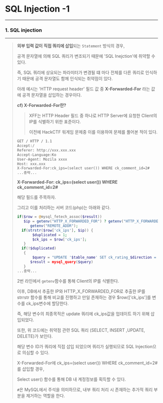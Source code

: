 # SQL Injection -1

---



### 1. SQL injection

---

>**외부 입력 값이 직접 쿼리에 삽입**되는 `Statement` 방식의 경우, 
>
>공격 문자열에 의해 SQL 쿼리가 변조되기 때문에 'SQL Inejction'에 취약할 수 있다.
>
>즉, SQL 쿼리에 상요되는 파라미터가 변경될 떄 마다 전체를 다른 쿼리로 인식하기 때문에 공격 문자열도 함께 인식되는 취약점이 있다.
>
>아래 예시는 'HTTP request header' 필드 값 중 **X-Forwarded-For** 라는 값에 공격 문자열을 삽입하는 경우이다.
>
>**cf) X-Forwarded-For란?**
>
>>XFF는 HTTP Header 필드 중 하나로 HTTP Server에 요청한 Client의 IP를 식별하기 위한 표준이다.
>>
>>이전에 HackCTF 워게임 문제중 이를 이용하여 문제를 풀어본 적이 있다.
>
>
>
>```html
>GET / HTTP / 1.1
>Accept:/
>Referer: http://xxx.xxx.xxx
>Accept-Language:Ko
>User-Agent: Mozila xxxx
>Host: xxx.xxx
>X-Forwarded-For:ck_ips=(select user()) WHERE ck_comment_id=2#
>...중략...
>```
>
>**X-Forwarded-For: ck_ips=(select user()) WHERE ck_comment_id=2#**
>
>해당 필드를 주목하자.
>
>그리고 이를 처리하는 서버 코드(php)는 아래와 같다.
>
>```php
>if($row = @mysql_fetech_assoc($result))
>    $ip = getenv("HTTP_X_FORWARDED_FOR") ? getenv("HTTP_X_FORWARDED_FOR") : 
>		getenv("REMOTE_ADDR");
>	if(strstr($row['ck_ips'], $ip)) {
>        $duplicated = 1;
>        $ck_ips = $row['ck_ips'];
>    }
>	if(!$duplicated)
>    {
>        $query = "UPDATE '$table_name' SET ck_rating_$direction = '$rating', ck_ips = '". $ck_ips . "'WHERE ck_comment_id = $k_id";
>		$result = mysql_query($query)
>    }
>...중략...
>```
>
>
>
>2번 라인에서 `getenv`함수를 통해 Client의 IP를 식별한다.
>
>이후, DB에서 추출한 IP와 HTTP_X_FORWARDED_FOR로 추출한 IP를 strrstr 함수를 통해 비교를 진행하고 만일 존재하는 경우 $row(['ck_ips']를 변수를 ck_ips변수에 할당한다.
>
>즉, 해당 변수의 최종목적은 update 쿼리에 ck_ips값을 업데이트 하기 위해 삽입되었다.
>
>또한, 위 코드에는 취약점 관련 SQL 쿼리 (SELECT, INSERT ,UPDATE, DELETE)가 보인다.
>
>해당 변수 ID가 쿼리에 직접 삽입 되었으며 쿼리가 실행되므로 SQL Injection으로 의심할 수 있다.
>
>X-Forwarded-For에 ck_ips=(select user()) WHERE ck_comment_id=2#를 삽입할 경우, 
>
>Select user() 함수를 통해 DB 내 계정정보를 획득할 수 있다.
>
>`#`은 MySQL에서 주석을 의미하므로, 내부 쿼리 처리 시 존재하는 추가적 쿼리 부분을 제거하는 역할을 한다.